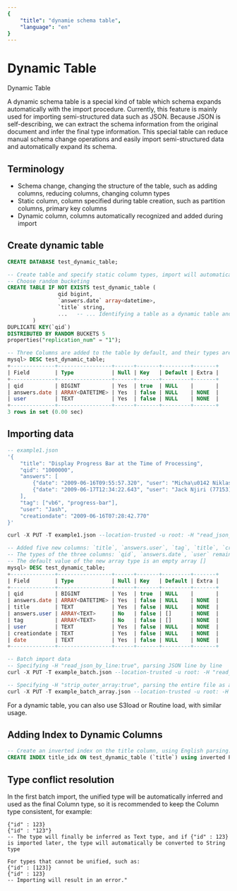 ```yaml
---
{
    "title": "dynamie schema table",
    "language": "en"
}
---
```


<!-- 
Licensed to the Apache Software Foundation (ASF) under one
or more contributor license agreements.  See the NOTICE file
distributed with this work for additional information
regarding copyright ownership.  The ASF licenses this file
to you under the Apache License, Version 2.0 (the
"License"); you may not use this file except in compliance
with the License.  You may obtain a copy of the License at

  http://www.apache.org/licenses/LICENSE-2.0

Unless required by applicable law or agreed to in writing,
software distributed under the License is distributed on an
"AS IS" BASIS, WITHOUT WARRANTIES OR CONDITIONS OF ANY
KIND, either express or implied.  See the License for the
specific language governing permissions and limitations
under the License.
-->

# Dynamic Table

<version since="2.0.0">

Dynamic Table

</version>


A dynamic schema table is a special kind of table which schema expands automatically with the import procedure. Currently, this feature is mainly used for importing semi-structured data such as JSON. Because JSON is self-describing, we can extract the schema information from the original document and infer the final type information. This special table can reduce manual schema change operations and easily import semi-structured data and automatically expand its schema.

## Terminology
- Schema change, changing the structure of the table, such as adding columns, reducing columns, changing column types
- Static column, column specified during table creation, such as partition columns, primary key columns
- Dynamic column, columns automatically recognized and added during import

## Create dynamic table

```sql
CREATE DATABASE test_dynamic_table;

-- Create table and specify static column types, import will automatically convert to the type of static column
-- Choose random bucketing
CREATE TABLE IF NOT EXISTS test_dynamic_table (
                qid bigint,
                `answers.date` array<datetime>,
                `title` string,
		        ...   -- ... Identifying a table as a dynamic table and its syntax for dynamic tables.
        )
DUPLICATE KEY(`qid`)
DISTRIBUTED BY RANDOM BUCKETS 5 
properties("replication_num" = "1");

-- Three Columns are added to the table by default, and their types are specified
mysql> DESC test_dynamic_table;
+--------------+-----------------+------+-------+---------+-------+
| Field        | Type            | Null | Key   | Default | Extra |
+--------------+-----------------+------+-------+---------+-------+
| qid          | BIGINT          | Yes  | true  | NULL    |       |
| answers.date | ARRAY<DATETIME> | Yes  | false | NULL    | NONE  |
| user         | TEXT            | Yes  | false | NULL    | NONE  |
+--------------+-----------------+------+-------+---------+-------+
3 rows in set (0.00 sec)
```

## Importing data

``` sql
-- example1.json
'{
    "title": "Display Progress Bar at the Time of Processing",
    "qid": "1000000",
    "answers": [
        {"date": "2009-06-16T09:55:57.320", "user": "Micha\u0142 Niklas (22595)"},
        {"date": "2009-06-17T12:34:22.643", "user": "Jack Njiri (77153)"}
    ],
    "tag": ["vb6", "progress-bar"],
    "user": "Jash",
    "creationdate": "2009-06-16T07:28:42.770"
}'

curl -X PUT -T example1.json --location-trusted -u root: -H "read_json_by_line:false" -H "format:json"   http://127.0.0.1:8147/api/regression_test_dynamic_table/test_dynamic_table/_stream_load

-- Added five new columns: `title`, `answers.user`, `tag`, `title`, `creationdate`
-- The types of the three columns: `qid`, `answers.date`, `user` remain the same as with the table was created
-- The default value of the new array type is an empty array []
mysql> DESC test_dynamic_table;                                                                                 
+--------------+-----------------+------+-------+---------+-------+
| Field        | Type            | Null | Key   | Default | Extra |
+--------------+-----------------+------+-------+---------+-------+
| qid          | BIGINT          | Yes  | true  | NULL    |       |
| answers.date | ARRAY<DATETIME> | Yes  | false | NULL    | NONE  |
| title        | TEXT            | Yes  | false | NULL    | NONE  |
| answers.user | ARRAY<TEXT>     | No   | false | []      | NONE  |
| tag          | ARRAY<TEXT>     | No   | false | []      | NONE  |
| user         | TEXT            | Yes  | false | NULL    | NONE  |
| creationdate | TEXT            | Yes  | false | NULL    | NONE  |
| date         | TEXT            | Yes  | false | NULL    | NONE  |
+--------------+-----------------+------+-------+---------+-------+

-- Batch import data
-- Specifying -H "read_json_by_line:true", parsing JSON line by line
curl -X PUT -T example_batch.json --location-trusted -u root: -H "read_json_by_line:true" -H "format:json"   http://127.0.0.1:8147/api/regression_test_dynamic_table/test_dynamic_table/_stream_load

-- Specifying -H "strip_outer_array:true", parsing the entire file as a JSON array, each element in the array is the same, more efficient parsing way
curl -X PUT -T example_batch_array.json --location-trusted -u root: -H "strip_outer_array:true" -H "format:json"   http://127.0.0.1:8147/api/regression_test_dynamic_table/test_dynamic_table/_stream_load
```
For a dynamic table, you can also use S3load or Routine load, with similar usage.


## Adding Index to Dynamic Columns
```sql
-- Create an inverted index on the title column, using English parsing.
CREATE INDEX title_idx ON test_dynamic_table (`title`) using inverted PROPERTIES("parser"="english")
```

## Type conflict resolution

In the first batch import, the unified type will be automatically inferred and used as the final Column type, so it is recommended to keep the Column type consistent, for example:
```
{"id" : 123}
{"id" : "123"}
-- The type will finally be inferred as Text type, and if {"id" : 123} is imported later, the type will automatically be converted to String type

For types that cannot be unified, such as:
{"id" : [123]}
{"id" : 123}
-- Importing will result in an error."
```